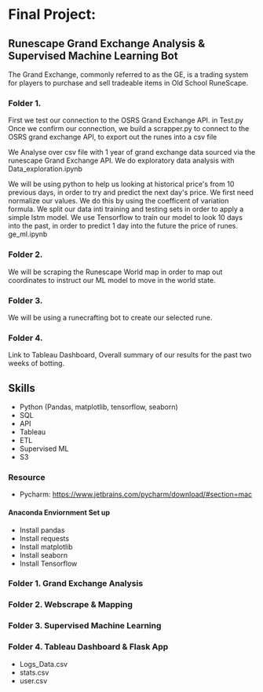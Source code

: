 # Final Project:

## Runescape Grand Exchange Analysis & Supervised Machine Learning Bot
The Grand Exchange, commonly referred to as the GE, is a trading system for players to purchase and sell tradeable items in Old School RuneScape.

### Folder 1. 
First we test our connection to the OSRS Grand Exchange API. in Test.py
Once we confirm our connection, we build a scrapper.py to connect to the OSRS grand exchange API, to export out the runes into a csv file


We Analyse over csv file with 1 year of grand exchange data sourced via the runescape Grand Exchange API. We do exploratory data analysis with Data_exploration.ipynb

We will be using python to help us looking at historical price's from 10 previous days, in order to try and predict the next day's price. We first need normalize our values. We do this by using the coefficent of variation formula. We split our data inti training and testing sets in order to apply a simple lstm model. We use Tensorflow to train our model to look 10 days into the past, in order to predict 1 day into the future the price of runes. ge_ml.ipynb

### Folder 2.
We will be scraping the Runescape World map in order to map out coordinates to instruct our ML model to move in the world state.



### Folder 3.

We will be using a runecrafting bot to create our selected rune.


### Folder 4. 
Link to Tableau Dashboard, Overall summary of our results for the past two weeks of botting. 


## Skills

* Python (Pandas, matplotlib, tensorflow, seaborn)
* SQL
* API
* Tableau
* ETL
* Supervised ML
* S3

### Resource
* Pycharm: https://www.jetbrains.com/pycharm/download/#section=mac

#### Anaconda Enviornment Set up

* Install pandas
* Install requests
* Install matplotlib
* Install seaborn
* Install Tensorflow


### Folder 1. Grand Exchange Analysis



### Folder 2. Webscrape & Mapping


### Folder 3. Supervised Machine Learning



### Folder 4. Tableau Dashboard & Flask App
* Logs_Data.csv
* stats.csv
* user.csv
